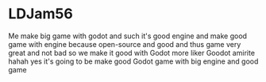 # LDJam56

Me make big game with godot and such it's good engine and make good game with engine because open-source and good and thus game very great and not bad so we make it good with Godot more liker Goodot amirite hahah yes it's going to be make good Godot game with big engine and good game
